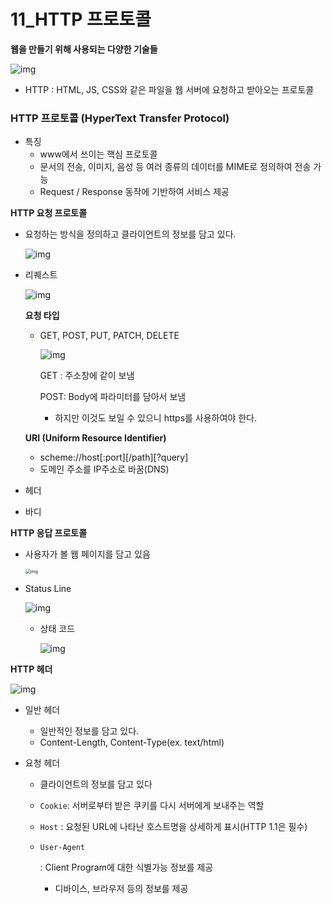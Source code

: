 # 11_HTTP 프로토콜



**웹을 만들기 위해 사용되는 다양한 기술들**

![img](assets/https%3A%2F%2Fs3-us-west-2.amazonaws.com%2Fsecure.notion-static.com%2Febc9c4bf-b39b-426f-9eef-43fb76536a26%2F_2022-07-30__11.50.15.png)

- HTTP : HTML, JS, CSS와 같은 파일을 웹 서버에 요청하고 받아오는 프로토콜

### HTTP 프로토콜 (HyperText Transfer Protocol)

- 특징
  - www에서 쓰이는 핵심 프로토콜
  - 문서의 전송, 이미지, 음성 등 여러 종류의 데이터를 MIME로 정의하여 전송 가능
  - Request / Response 동작에 기반하여 서비스 제공

**HTTP 요청 프로토콜**

- 요청하는 방식을 정의하고 클라이언트의 정보를 담고 있다.

  ![img](assets/https%3A%2F%2Fs3-us-west-2.amazonaws.com%2Fsecure.notion-static.com%2F208dd17b-7071-4a74-a3bb-01efe8767218%2F_2022-07-31__12.23.42.png)

- 리퀘스트

  ![img](assets/https%3A%2F%2Fs3-us-west-2.amazonaws.com%2Fsecure.notion-static.com%2F122253a9-d2f2-4b27-ba3c-0009185ee958%2F_2022-07-31__12.26.02.png)

  **요청 타입**

  - GET, POST, PUT, PATCH, DELETE

    ![img](assets/https%3A%2F%2Fs3-us-west-2.amazonaws.com%2Fsecure.notion-static.com%2F03c6d706-7e72-4d28-93d9-ba3988469607%2F_2022-07-31__12.27.08.png)

    GET : 주소창에 같이 보냄

    POST:  Body에 파라미터를 담아서 보냄

    - 하지만 이것도 보일 수 있으니 https를 사용하여야 한다.

  **URI (Uniform Resource Identifier)**

  - scheme://host[:port][/path][?query]
  - 도메인 주소를 IP주소로 바꿈(DNS)

- 헤더

- 바디

**HTTP 응답 프로토콜**

- 사용자가 볼 웹 페이지를 담고 있음

  <img src="assets/https%3A%2F%2Fs3-us-west-2.amazonaws.com%2Fsecure.notion-static.com%2F8c7d93ce-dfd3-41e2-9864-69ee66d834fd%2F_2022-07-31__12.56.08.png" alt="img" style="zoom:50%;" />

- Status Line

  ![img](assets/https%3A%2F%2Fs3-us-west-2.amazonaws.com%2Fsecure.notion-static.com%2Fde2943b1-6864-4918-8122-43df93740f3b%2F_2022-07-31__12.56.41.png)

  - 상태 코드

    ![img](assets/https%3A%2F%2Fs3-us-west-2.amazonaws.com%2Fsecure.notion-static.com%2F6b5773e2-e085-4a57-bdb6-7e3f1b980bf8%2F_2022-07-31__12.57.52.png)

**HTTP 헤더**

![img](assets/https%3A%2F%2Fs3-us-west-2.amazonaws.com%2Fsecure.notion-static.com%2F712a083a-ca2f-4fd6-a8df-543577abf3a4%2F_2022-07-31__1.00.41.png)

- 일반 헤더

  - 일반적인 정보를 담고 있다.
  - Content-Length, Content-Type(ex. text/html)

- 요청 헤더

  - 클라이언트의 정보를 담고 있다

  - `Cookie`: 서버로부터 받은 쿠키를 다시 서버에게 보내주는 역할

  - `Host` : 요청된 URL에 나타난 호스트명을 상세하게 표시(HTTP 1.1은 필수)

  - ```
    User-Agent
    ```

    : Client Program에 대한 식별가능 정보를 제공

    - 디바이스, 브라우저 등의 정보를 제공